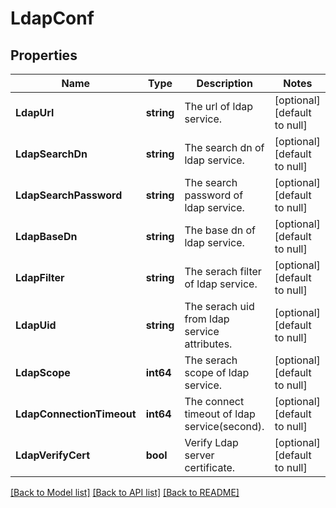 # LdapConf

## Properties
Name | Type | Description | Notes
------------ | ------------- | ------------- | -------------
**LdapUrl** | **string** | The url of ldap service. | [optional] [default to null]
**LdapSearchDn** | **string** | The search dn of ldap service. | [optional] [default to null]
**LdapSearchPassword** | **string** | The search password of ldap service. | [optional] [default to null]
**LdapBaseDn** | **string** | The base dn of ldap service. | [optional] [default to null]
**LdapFilter** | **string** | The serach filter of ldap service. | [optional] [default to null]
**LdapUid** | **string** | The serach uid from ldap service attributes. | [optional] [default to null]
**LdapScope** | **int64** | The serach scope of ldap service. | [optional] [default to null]
**LdapConnectionTimeout** | **int64** | The connect timeout of ldap service(second). | [optional] [default to null]
**LdapVerifyCert** | **bool** | Verify Ldap server certificate. | [optional] [default to null]

[[Back to Model list]](../README.md#documentation-for-models) [[Back to API list]](../README.md#documentation-for-api-endpoints) [[Back to README]](../README.md)


